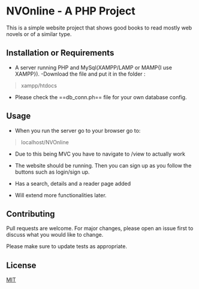 # NVOnline - A PHP Project

This is a simple website project that shows good books to read mostly web novels or of a similar type.

## Installation or Requirements 
- A server running PHP and MySql(XAMPP/LAMP or MAMP{I use XAMPP}).
-Download the file and put it in the folder :
>xampp/htdocs
- Please check the ==db_conn.ph== file for your own database config.



## Usage
- When you run the server go to your browser go to:

> localhost/NVOnline
- Due to this being MVC you have to navigate to /view to actually work

- The website should be running. Then you can sign up as you follow the buttons such as login/sign up.

- Has a search, details and a reader page added

- Will extend more functionalities later.
## Contributing

Pull requests are welcome. For major changes, please open an issue first
to discuss what you would like to change.

Please make sure to update tests as appropriate.

## License

[MIT](https://choosealicense.com/licenses/mit/)
